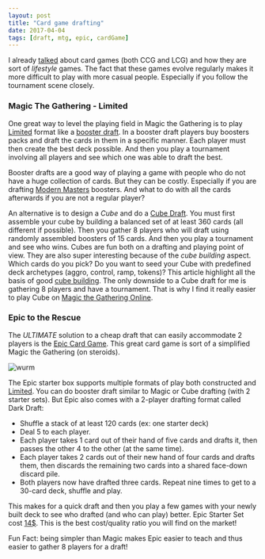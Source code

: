```yaml
---
layout: post
title: "Card game drafting"
date: 2017-04-04
tags: [draft, mtg, epic, cardGame]
---
```


I already [talked](https://lochrist.github.io/blog/2017-03-18-customizable-cardgames) about card games (both CCG and LCG) and how they are sort of *lifestyle* games. The fact that these games evolve regularly makes it more difficult to play with more casual people. Especially if you follow the tournament scene closely. 

### Magic The Gathering -  Limited

One great way to level the playing field in Magic the Gathering is to play [Limited](http://mtg.gamepedia.com/Limited) format like a [booster draft](http://mtg.gamepedia.com/Booster_pack). In a booster draft players buy boosters packs and draft the cards in them in a specific manner. Each player must then  create the best deck possible. And then you play a tournament involving all players and see which one was able to draft the best.

Booster drafts are a good way of playing a game with people who do not have a huge collection of cards. But they can be costly. Especially if you are drafting [Modern Masters](http://magic.wizards.com/en/products/modern-masters-2017) boosters. And what to do with all the cards afterwards if you are not a regular player?

An alternative is to design a *Cube* and do a [Cube Draft](http://mtg.gamepedia.com/Cube_Draft). You must first assemble your cube by building a balanced set of at least 360 cards (all different if possible). Then you gather 8 players who will draft using randomly assembled boosters of 15 cards. And then you play a tournament and see who wins. Cubes are fun both on a drafting and playing point of view. They are also super interesting because of the *cube building* aspect. Which cards do you pick? Do you want to seed your Cube with predefined deck archetypes (aggro, control, ramp, tokens)? This article highlight all the basis of good [cube building](http://magic.wizards.com/en/articles/archive/how-build/building-your-first-cube-2016-05-19). The only downside to a Cube draft for me is gathering 8 players and have a tournament. That is why I find it really easier to play Cube on [Magic the Gathering Online](http://magic.wizards.com/en/content/magic-online-products-game-info).

### Epic to the Rescue

The *ULTIMATE* solution to a cheap draft that can easily accommodate 2 players is the [Epic Card Game](http://www.epiccardgame.com). This great card game is sort of a simplified Magic the Gathering (on steroids).

![wurm](http://www.epiccardgame.com/wp-content/uploads/2015/09/elder_greatwurm.jpg)

The Epic starter box supports multiple formats of play both constructed and [Limited](http://www.epiccardgame.com/formats-draft/). You can do booster draft similar to Magic or Cube drafting (with 2 starter sets). But Epic also comes with a 2-player drafting format called Dark Draft:

- Shuffle a stack of at least 120 cards (ex: one starter deck)
- Deal 5 to each player.
- Each player takes 1 card out of their hand of five cards and drafts it, then passes the other 4 to the other (at the same time).
- Each player takes 2 cards out of their new hand of four cards and drafts them, then discards the remaining two cards into a shared face-down discard pile.
- Both players now have drafted three cards. Repeat nine times to get to a 30-card deck, shuffle and play.

This makes for a quick draft and then you play a few games with your newly built deck to see who drafted (and who can play) better. Epic Starter Set cost [14$](https://www.amazon.com/White-Wizard-Games-WWG300-Epic/dp/B015QFAVPW/ref=sr_1_2?ie=UTF8&qid=1491188216&sr=8-2&keywords=epic+card+game). This is the best cost/quality ratio you will find on the market!

Fun Fact: being simpler than Magic makes Epic easier to teach and thus easier to gather 8 players for a draft!
